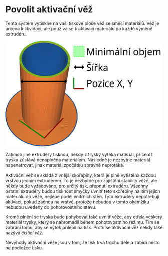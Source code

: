 Povolit aktivační věž
====
Tento systém vytiskne na vaši tiskové ploše věž se směsí materiálů. Věž je určena k likvidaci, ale používá se k aktivaci materiálu po každé výměně extrudéru.

![Jak vypadá aktivační věž a její rozměry](../images/prime_tower_cs.svg)

Zatímco jiné extrudéry tisknou, někdy z trysky vytéká materiál, přičemž tryska zůstává nenaplněna materiálem. Následně je nezbytné materiál napenetrovat, jinak materiál zpočátku správně neprotéká.

Aktivační věž se skládá z vnější skořepiny, která je plně vytištěna každou vrstvou jedním extrudérem. To je nezbytné pro zajištění stability věže, ale někdy bude vyžadováno, pro určitý tisk, přepnutí  extrudéru. Všechny ostatní extrudéry budou tisknout smyčky uvnitř této skořepiny nalitím jejich materiálu do věže, nejlépe podél vnitřních stěn. Tyto extrudéry nepotřebují aktivaci, pokud začnou na vrstvě, protože nebudou v tomto okamžiku nebudou uvedeny do pohotovostního stavu.

Kromě plnění se tryska bude pohybovat také uvnitř věže, aby otřela veškerý materiál trysky, který se nahromadil během pohotovostního režimu. Tím se zabrání tomu, aby se výtok přilepil na tisk. Proto se aktivační věž někdy také nazývá *čistící věž*.

Nevýhody aktivační věže jsou v tom, že tisk trvá trochu déle a zabírá místo na podložce tisku.